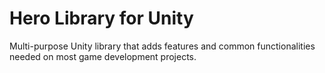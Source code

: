# Hero Library for Unity

Multi-purpose Unity library that adds features and common functionalities needed on most game development projects.
